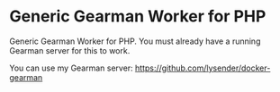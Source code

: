 # Generic Gearman Worker for PHP

Generic Gearman Worker for PHP. You must already have a running Gearman server for this to work.

You can use my Gearman server: https://github.com/lysender/docker-gearman



